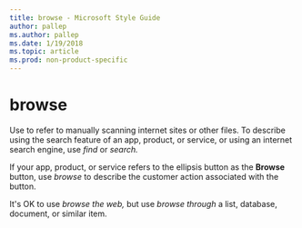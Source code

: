 ```yaml
---
title: browse - Microsoft Style Guide
author: pallep
ms.author: pallep
ms.date: 1/19/2018
ms.topic: article
ms.prod: non-product-specific
---
```


# browse

Use to refer to manually scanning internet sites or other files. To describe using the search feature of an app, product, or service, or using an internet search engine, use *find* or *search.*

If your app, product, or service refers to the ellipsis button as the **Browse** button, use *browse* to describe the customer action associated with the button.

It's OK to use *browse the web,* but use *browse through* a list, database, document, or similar item.
